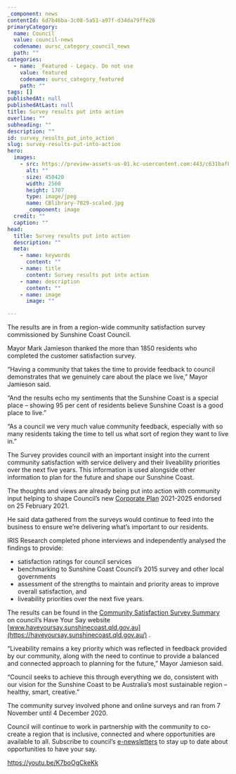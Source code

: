 ```yaml
---
_component: news
contentId: 6d7b46ba-3c08-5a51-a97f-d34da79ffe26
primaryCategory:
  name: Council
  value: council-news
  codename: oursc_category_council_news
  path: ""
categories:
  - name: _Featured - Legacy. Do not use
    value: featured
    codename: oursc_category_featured
    path: ""
tags: []
publishedAt: null
publishedAtLast: null
title: Survey results put into action
overline: ""
subheading: ""
description: ""
id: survey_results_put_into_action
slug: survey-results-put-into-action
hero:
  images:
    - src: https://preview-assets-us-01.kc-usercontent.com:443/c631baf8-1b46-001f-580c-d0001b68b4a8/e11e26ad-041f-419e-befd-a18e0b1fd64e/CBlibrary-7029-scaled.jpg
      alt: ""
      size: 450420
      width: 2560
      height: 1707
      type: image/jpeg
      name: CBlibrary-7029-scaled.jpg
      _component: image
  credit: ""
  caption: ""
head:
  title: Survey results put into action
  description: ""
  meta:
    - name: keywords
      content: ""
    - name: title
      content: Survey results put into action
    - name: description
      content: ""
    - name: image
      image: ""

---
```

The results are in from a region-wide community satisfaction survey commissioned by Sunshine Coast Council.

Mayor Mark Jamieson thanked the more than 1850 residents who completed the customer satisfaction survey.

“Having a community that takes the time to provide feedback to council demonstrates that we genuinely care about the place we live,” Mayor Jamieson said.

“And the results echo my sentiments that the Sunshine Coast is a special place – showing 95 per cent of residents believe Sunshine Coast is a good place to live.”

“As a council we very much value community feedback, especially with so many residents taking the time to tell us what sort of region they want to live in.”

The Survey provides council with an important insight into the current community satisfaction with service delivery and their liveability priorities over the next five years. This information is used alongside other information to plan for the future and shape our Sunshine Coast. 

The thoughts and views are already being put into action with community input helping to shape Council’s new [Corporate Plan](https://www.sunshinecoast.qld.gov.au/Experience-Sunshine-Coast/Healthy-Smart-Creative/Our-Vision)
&#x20;2021-2025 endorsed on 25 February 2021.

He said data gathered from the surveys would continue to feed into the business to ensure we’re delivering what’s important to our residents.

IRIS Research completed phone interviews and independently analysed the findings to provide:

*   satisfaction ratings for council services
*   benchmarking to Sunshine Coast Council’s 2015 survey and other local governments
*   assessment of the strengths to maintain and priority areas to improve overall satisfaction, and
*   liveability priorities over the next five years.

The results can be found in the [Community Satisfaction Survey Summary](https://haveyoursay.sunshinecoast.qld.gov.au/community-survey)
&#x20;on council’s Have Your Say website [www.haveyoursay.sunshinecoast.qld.gov.au](https://haveyoursay.sunshinecoast.qld.gov.au/)
.

“Liveability remains a key priority which was reflected in feedback provided by our community, along with the need to continue to provide a balanced and connected approach to planning for the future,” Mayor Jamieson said.

“Council seeks to achieve this through everything we do, consistent with our vision for the Sunshine Coast to be Australia’s most sustainable region – healthy, smart, creative.”

The community survey involved phone and online surveys and ran from 7 November until 4 December 2020.

Council will continue to work in partnership with the community to co-create a region that is inclusive, connected and where opportunities are available to all. Subscribe to council’s [e-newsletters](https://www.sunshinecoast.qld.gov.au/Council/News-Centre/Newsletters)
&#x20;to stay up to date about opportunities to have your say.

<https://youtu.be/K7boOgCkeKk>

